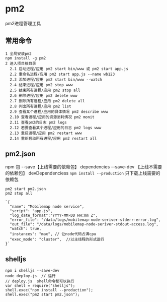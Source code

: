 # pm2
pm2进程管理工具
## 常用命令
~~~
1 全局安装pm2
npm install -g pm2
2 进入项目根目录
  2.1 启动进程/应用 pm2 start bin/www 或 pm2 start app.js
  2.2 重命名进程/应用 pm2 start app.js --name wb123
  2.3 添加进程/应用 pm2 start bin/www --watch
  2.4 结束进程/应用 pm2 stop www
  2.5 结束所有进程/应用 pm2 stop all
  2.6 删除进程/应用 pm2 delete www
  2.7 删除所有进程/应用 pm2 delete all 
  2.8 列出所有进程/应用 pm2 list
  2.9 查看某个进程/应用的具体情况 pm2 describe www
  2.10 查看进程/应用的资源消耗情况 pm2 monit
  2.11 查看pm2的日志 pm2 logs
  2.12 若要查看某个进程/应用的日志 pm2 logs www
  2.13 重启进程/应用 pm2 restart www
  2.14 重新启动所有进程/应用 pm2 restart all
~~~
## pm2.json
npm 包 
--save【上线需要的依赖包】 dependencies
--save-dev 【上线不需要的依赖包】  devDependenciess
``npm install --production`` 只下载上线需要的依赖包
~~~
pm2 start pm2.json
pm2 stop all

`{
  "name": "Mobilemap node service",
  "script": "app.js",
  "log_date_format":"YYYY-MM-DD HH:mm Z",
  "error_file": "/data/logs/mobilemap-node-seriver-stderr-error.log",
  "out_file": "/data/logs/mobilemap-node-seriver-stdout-access.log",
  "watch": true,
  "instances": "max", // 让node代码占满cpu
  "exec_mode": "cluster",  //以主线程的形式运行
}`
~~~

## shelljs
~~~
npm i shelljs --save-dev
node deploy.js  // 运行
// deploy.js  shell命令都可以执行
var shell = require("shelljs");
shell.exec("npm install --production");
shell.exec("pm2 start pm2.json");
~~~
